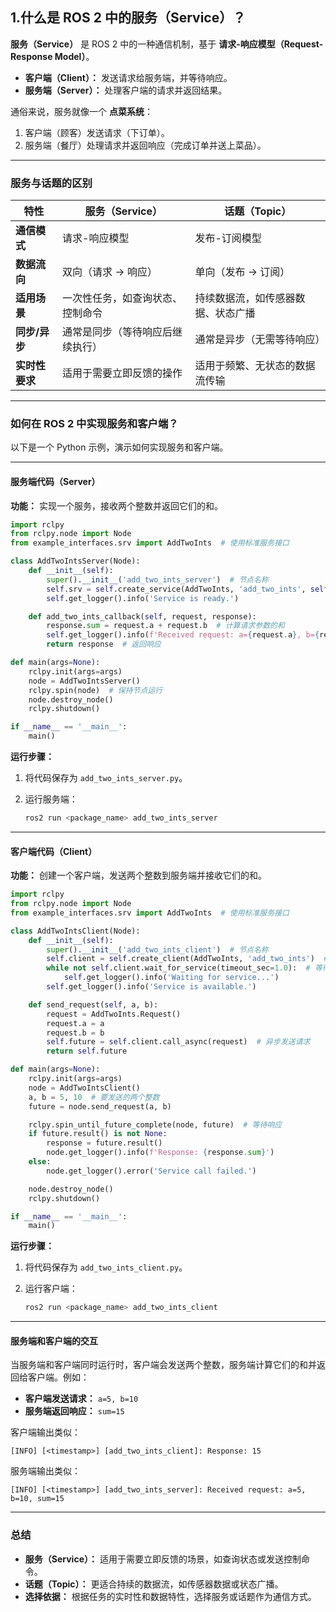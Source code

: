 ## 1.**什么是 ROS 2 中的服务（Service）？**

**服务（Service）** 是 ROS 2 中的一种通信机制，基于 **请求-响应模型（Request-Response Model）**。

- **客户端（Client）：** 发送请求给服务端，并等待响应。
- **服务端（Server）：** 处理客户端的请求并返回结果。

通俗来说，服务就像一个 **点菜系统**：

1. 客户端（顾客）发送请求（下订单）。
2. 服务端（餐厅）处理请求并返回响应（完成订单并送上菜品）。

------

### **服务与话题的区别**

| 特性           | 服务（Service）                  | 话题（Topic）                      |
| -------------- | -------------------------------- | ---------------------------------- |
| **通信模式**   | 请求-响应模型                    | 发布-订阅模型                      |
| **数据流向**   | 双向（请求 -> 响应）             | 单向（发布 -> 订阅）               |
| **适用场景**   | 一次性任务，如查询状态、控制命令 | 持续数据流，如传感器数据、状态广播 |
| **同步/异步**  | 通常是同步（等待响应后继续执行） | 通常是异步（无需等待响应）         |
| **实时性要求** | 适用于需要立即反馈的操作         | 适用于频繁、无状态的数据流传输     |

------

### **如何在 ROS 2 中实现服务和客户端？**

以下是一个 Python 示例，演示如何实现服务和客户端。

------

#### **服务端代码（Server）**

**功能：** 实现一个服务，接收两个整数并返回它们的和。

```python
import rclpy
from rclpy.node import Node
from example_interfaces.srv import AddTwoInts  # 使用标准服务接口

class AddTwoIntsServer(Node):
    def __init__(self):
        super().__init__('add_two_ints_server')  # 节点名称
        self.srv = self.create_service(AddTwoInts, 'add_two_ints', self.add_two_ints_callback)  # 创建服务
        self.get_logger().info('Service is ready.')

    def add_two_ints_callback(self, request, response):
        response.sum = request.a + request.b  # 计算请求参数的和
        self.get_logger().info(f'Received request: a={request.a}, b={request.b}, sum={response.sum}')
        return response  # 返回响应

def main(args=None):
    rclpy.init(args=args)
    node = AddTwoIntsServer()
    rclpy.spin(node)  # 保持节点运行
    node.destroy_node()
    rclpy.shutdown()

if __name__ == '__main__':
    main()
```

**运行步骤：**

1. 将代码保存为 `add_two_ints_server.py`。

2. 运行服务端：

   ```bash
   ros2 run <package_name> add_two_ints_server
   ```

------

#### **客户端代码（Client）**

**功能：** 创建一个客户端，发送两个整数到服务端并接收它们的和。

```python
import rclpy
from rclpy.node import Node
from example_interfaces.srv import AddTwoInts  # 使用标准服务接口

class AddTwoIntsClient(Node):
    def __init__(self):
        super().__init__('add_two_ints_client')  # 节点名称
        self.client = self.create_client(AddTwoInts, 'add_two_ints')  # 创建客户端
        while not self.client.wait_for_service(timeout_sec=1.0):  # 等待服务可用
            self.get_logger().info('Waiting for service...')
        self.get_logger().info('Service is available.')

    def send_request(self, a, b):
        request = AddTwoInts.Request()
        request.a = a
        request.b = b
        self.future = self.client.call_async(request)  # 异步发送请求
        return self.future

def main(args=None):
    rclpy.init(args=args)
    node = AddTwoIntsClient()
    a, b = 5, 10  # 要发送的两个整数
    future = node.send_request(a, b)

    rclpy.spin_until_future_complete(node, future)  # 等待响应
    if future.result() is not None:
        response = future.result()
        node.get_logger().info(f'Response: {response.sum}')
    else:
        node.get_logger().error('Service call failed.')

    node.destroy_node()
    rclpy.shutdown()

if __name__ == '__main__':
    main()
```

**运行步骤：**

1. 将代码保存为 `add_two_ints_client.py`。

2. 运行客户端：

   ```bash
   ros2 run <package_name> add_two_ints_client
   ```

------

#### **服务端和客户端的交互**

当服务端和客户端同时运行时，客户端会发送两个整数，服务端计算它们的和并返回给客户端。例如：

- **客户端发送请求：** `a=5, b=10`
- **服务端返回响应：** `sum=15`

客户端输出类似：

```
[INFO] [<timestamp>] [add_two_ints_client]: Response: 15
```

服务端输出类似：

```
[INFO] [<timestamp>] [add_two_ints_server]: Received request: a=5, b=10, sum=15
```

------

### **总结**

- **服务（Service）：** 适用于需要立即反馈的场景，如查询状态或发送控制命令。
- **话题（Topic）：** 更适合持续的数据流，如传感器数据或状态广播。
- **选择依据：** 根据任务的实时性和数据特性，选择服务或话题作为通信方式。
